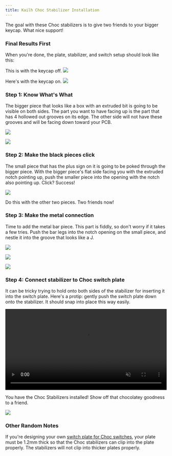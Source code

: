 ```yaml
---
title: Kailh Choc Stabilizer Installation
---
```


The goal with these Choc stabilizers is to give two friends to your bigger keycap. What nice support!
### Final Results First

When you're done, the plate, stabilizer, and switch setup should look like this:

This is with the keycap off.
![](./assets/images/choc/0xpR6wK.jpg)

Here's with the keycap on.
![](./assets/images/choc/vTC0BQf.jpg)

### Step 1: Know What's What
The bigger piece that looks like a box with an extruded bit is going to be visible on both sides. The part you want to have facing up is the part that has 4 hollowed out grooves on its edge. The other side will not have these grooves and will be facing down toward your PCB.

![](./assets/images/choc/9h1wITI.jpg)

![](./assets/images/choc/2EiTqVy.jpg)

### Step 2: Make the black pieces click
The small piece that has the plus sign on it is going to be poked through the bigger piece. With the bigger piece's flat side facing you with the extruded notch pointing up, push the smaller piece into the opening with the notch also pointing up. Click? Success!

![](./assets/images/choc/TQsbTMh.jpg)

Do this with the other two pieces. Two friends now!

### Step 3: Make the metal connection
Time to add the metal bar piece. This part is fiddly, so don't worry if it takes a few tries. Push the bar legs into the notch opening on the small piece, and nestle it into the groove that looks like a J.

![](./assets/images/choc/fqFeumg.jpg)

![](./assets/images/choc/L50inil.jpg)

![](./assets/images/choc/U3Hy2HR.jpg)

### Step 4: Connect stabilizer to Choc switch plate

It can be tricky trying to hold onto both sides of the stabilizer for inserting it into the switch plate. Here's a protip: gently push the switch plate down onto the stabilizer. It should snap into place this way easily. 

<video width="100%" controls muted loop>
  <source src="/videos/choc-stab-overlay.mp4" type="video/mp4" />
</video>

You have the Choc Stabilizers installed! Show off that chocolatey goodness to a friend.

![](./assets/images/choc/0xpR6wK.jpg)

### Other Random Notes

If you're designing your own [switch plate for Choc switches](https://plate.keeb.io), your plate must be 1.2mm thick so that the Choc stabilizers can clip into the plate properly. The stabilizers will not clip into thicker plates properly.
